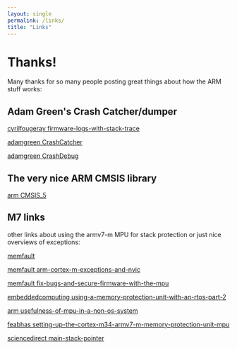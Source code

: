 ```yaml
---
layout: single
permalink: /links/
title: "Links"
---
```


# Thanks!

Many thanks for so many people posting great things about how the ARM stuff works:

## Adam Green's Crash Catcher/dumper

[cyrilfougeray firmware-logs-with-stack-trace](http://www.cyrilfougeray.com/2020/07/27/firmware-logs-with-stack-trace.html)

[adamgreen CrashCatcher](https://github.com/adamgreen/CrashCatcher)

[adamgreen CrashDebug](https://github.com/adamgreen/CrashDebug)

## The very nice ARM CMSIS library

[arm CMSIS_5](https://github.com/ARM-software/CMSIS_5)

## M7 links

other links about using the armv7-m MPU for stack protection or just nice overviews of exceptions:

[memfault](https://interrupt.memfault.com/blog/memfault)

[memfault arm-cortex-m-exceptions-and-nvic](https://interrupt.memfault.com/blog/arm-cortex-m-exceptions-and-nvic)

[memfault fix-bugs-and-secure-firmware-with-the-mpu](https://interrupt.memfault.com/blog/fix-bugs-and-secure-firmware-with-the-mpu)

[embeddedcomputing using-a-memory-protection-unit-with-an-rtos-part-2](https://www.embeddedcomputing.com/technology/processing/using-a-memory-protection-unit-with-an-rtos-part-2)

[arm usefulness-of-mpu-in-a-non-os-system](https://community.arm.com/support-forums/f/architectures-and-processors-forum/7107/usefulness-of-mpu-in-a-non-os-system)

[feabhas setting-up-the-cortex-m34-armv7-m-memory-protection-unit-mpu](https://blog.feabhas.com/2013/02/setting-up-the-cortex-m34-armv7-m-memory-protection-unit-mpu/)

[sciencedirect main-stack-pointer](https://www.sciencedirect.com/topics/engineering/main-stack-pointer)
